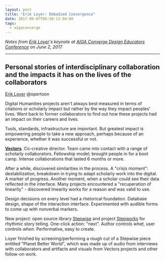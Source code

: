 ```yaml
---
layout: post
title: "Erik Loyer: Embodied Convergence"
date: 2017-06-07T06:58:13-04:00
tags:
  - aigaconverge
---
```


*Notes from [Erik Loyer](http://www.erikloyer.com)'s keynote at [AIGA Converge Design Educators Conference](http://converge.aiga.org/) on June 2, 2017.*

* * *

## Personal stories of interdisciplinary collaboration and the impacts it has on the lives of the collaborators

[Erik Loyer](http://www.erikloyer.com) @opertoon

Digital Humanities projects aren't always best measured in terms of citations or scholarly impact
but rather by the way they impact peoples' lives.  Went back to
former collaborators to find out how these projects had an impact
on their careers and lives.

Tools, standards, infrastructure are important. But greatest impact is
empowering people to take a new approach, perhaps because of an experience,
whether it was successful or not.

[**Vectors**](http://vectors.usc.edu/).  Co-creative director. Team came into contact with a range of
scholarly collaborators.  Fellowship model; brought people in for a boot camp.
Intense collaborations that lasted 6 months or more.

After a while, discovered similarities in the process.  A "crisis moment": destabilization, breakdown
in trying to adapt scholarly work into the digital.  A marker of progress.
Another moment, when a scholar could see their data reflected in the interface.
Many projects encountered a "recuperation of linearity" - discovered linearity
works for a reason and was valid to use.

Design decisions on every level had a rhetorical foundation.  Database design,
shape of the interaction interface.  Experimented with audible forms to
come up with nonverbal markers.

New project: open source library [Stepwise](https://github.com/eloyer/stepwise)
and project [Stepworks](http://step.works/) for rhythmic story telling.
One-click action: "next".   Author controls *what*, user controls *when*.
Performative, easy to create.

Loyer finished by screening/performing a rough cut of a Stepwise piece entitled "Planet Better World",
which was made up of audio from interviews with collaborators and artifacts and
visuals from Vectors projects and other follow-on work.

